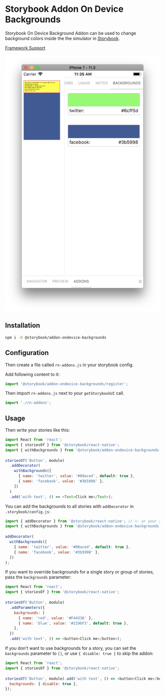 # Storybook Addon On Device Backgrounds

Storybook On Device Background Addon can be used to change background colors inside the the simulator in [Storybook](https://storybook.js.org).

[Framework Support](https://github.com/storybooks/storybook/blob/master/ADDONS_SUPPORT.md)

![Storybook Addon Backgrounds Demo](docs/demo.png)

## Installation

```sh
npm i -D @storybook/addon-ondevice-backgrounds
```

## Configuration

Then create a file called `rn-addons.js` in your storybook config.

Add following content to it:

```js
import '@storybook/addon-ondevice-backgrounds/register';
```

Then import `rn-addons.js` next to your `getStorybookUI` call.
```js
import './rn-addons';
```


## Usage

Then write your stories like this:

```js
import React from 'react';
import { storiesOf } from '@storybook/react-native';
import { withBackgrounds } from '@storybook/addon-ondevice-backgrounds';

storiesOf('Button', module)
  .addDecorator(
    withBackgrounds([
      { name: 'twitter', value: '#00aced', default: true },
      { name: 'facebook', value: '#3b5998' },
    ])
  )
  .add('with text', () => <Text>Click me</Text>);
```

You can add the backgrounds to all stories with `addDecorator` in `.storybook/config.js`:

```js
import { addDecorator } from '@storybook/react-native'; // <- or your storybook framework
import { withBackgrounds } from '@storybook/addon-ondevice-backgrounds';

addDecorator(
  withBackgrounds([
    { name: 'twitter', value: '#00aced', default: true },
    { name: 'facebook', value: '#3b5998' },
  ])
);
```

If you want to override backgrounds for a single story or group of stories, pass the `backgrounds` parameter:

```js
import React from 'react';
import { storiesOf } from '@storybook/react-native';

storiesOf('Button', module)
  .addParameters({
    backgrounds: [
      { name: 'red', value: '#F44336' },
      { name: 'blue', value: '#2196F3', default: true },
    ],
  })
  .add('with text', () => <button>Click me</button>);
```

If you don't want to use backgrounds for a story, you can set the `backgrounds` parameter to `[]`, or use `{ disable: true }` to skip the addon:

```js
import React from 'react';
import { storiesOf } from '@storybook/react-native';

storiesOf('Button', module).add('with text', () => <button>Click me</button>, {
  backgrounds: { disable: true },
});
```
